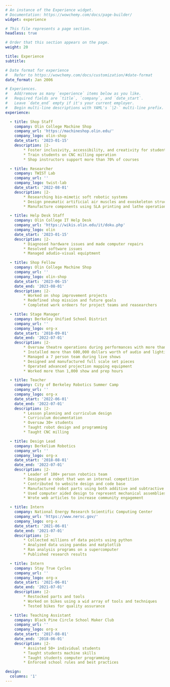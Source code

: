 ```yaml
---
# An instance of the Experience widget.
# Documentation: https://wowchemy.com/docs/page-builder/
widget: experience

# This file represents a page section.
headless: true

# Order that this section appears on the page.
weight: 20

title: Experience
subtitle:

# Date format for experience
#   Refer to https://wowchemy.com/docs/customization/#date-format
date_format: Jan 2006

# Experiences.
#   Add/remove as many `experience` items below as you like.
#   Required fields are `title`, `company`, and `date_start`.
#   Leave `date_end` empty if it's your current employer.
#   Begin multi-line descriptions with YAML's `|2-` multi-line prefix.
experience:

  - title: Shop Staff
    company: Olin College Machine Shop
    company_url: 'https://machineshop.olin.edu/'
    company_logo: olin-shop
    date_start: '2023-01-15'
    description: |2-
        * Foster inclusivity, accessibility, and creativity for students
        * Train students on CNC milling operation
        * Shop instructors support more than 70% of courses

  - title: Researcher
    company: TWIST Lab
    company_url: ''
    company_logo: twist-lab
    date_start: '2022-08-01'
    description: |2-
        * Researching bio-mimetic soft robotic systems
        * Design pneumatic artificial air muscles and exoskeleton structures
        * Manufacture components using SLA printing and lathe operation

  - title: Help Desk Staff
    company: Olin College IT Help Desk
    company_url: 'https://wikis.olin.edu/it/doku.php'
    company_logo: olin
    date_start: '2023-01-15'
    description: |2-
        * Diagnosed hardware issues and made computer repairs
        * Resolved software issues
        * Managed adudio-visual equiptment

  - title: Shop Fellow
    company: Olin College Machine Shop
    company_url: ''
    company_logo: olin-shop
    date_start: '2023-06-15'
    date_end: '2023-08-01'
    description: |2-
        * Worked on shop improvement projects
        * Redefined shop mission and future goals
        * Completed work ordeers for project teams and reasearchers

  - title: Stage Manager
    company: Berkeley Unified School District
    company_url: ''
    company_logo: org-x
    date_start: '2018-09-01'
    date_end: '2022-07-01'
    description: |2-
        * Oversaw theatre operations during performances with more than 2,400 attendees
        * Installed more than 600,000 dollars worth of audio and lighting equipment
        * Managed a 7 person team during live shows
        * Designed and manufactured full scale set pieces
        * Operated advanced projection mapping equipment
        * Worked more than 1,000 show and prep hours

  - title: Teacher
    company: City of Berkeley Robotics Summer Camp
    company_url: ''
    company_logo: org-x
    date_start: '2022-06-01'
    date_end: '2022-07-01'
    description: |2-
        * Lesson planning and curriculum design
        * Curriculum documentation
        * Oversaw 30+ students
        * Taught robot design and programming
        * Taught CNC milling

  - title: Design Lead
    company: Berkelium Robotics
    company_url: ''
    company_logo: org-x
    date_start: '2018-08-01'
    date_end: '2022-07-01'
    description: |2-
        * Leader of 100+ person robotics team
        * Designed a robot that won an internal competition
        * Contributed to website design and code base
        * Manufactured robot parts using both additive and subtractive manufacturing
        * Used computer aided design to represent mechanical assemblies in a digital environment
        * Wrote web articles to increase community engagement

  - title: Intern
    company: National Energy Research Scientific Computing Center
    company_url: 'https://www.nersc.gov/'
    company_logo: org-x
    date_start: '2021-06-01'
    date_end: '2021-07-01'
    description: |2-
        * Collected millions of data points using python
        * Analyzed data using pandas and matplotlib
        * Ran analysis programs on a supercomputer
        * Published research results

  - title: Intern
    company: Stay True Cycles
    company_url: ''
    company_logo: org-x
    date_start: '2021-06-01'
    date_end: '2021-07-01'
    description: |2-
        * Restocked parts and tools
        * Worked on bikes using a wid array of tools and techniques
        * Tested bikes for quality assurance

  - title: Teaching Assistant
    company: Black Pine Circle School Maker Club
    company_url: ''
    company_logo: org-x
    date_start: '2017-08-01'
    date_end: '2018-06-01'
    description: |2-
        * Assisted 50+ individual students
        * Taught students machine skills
        * Taught students computer programming
        * Enforced school rules and best practices

design:
  columns: '1'
---
```

